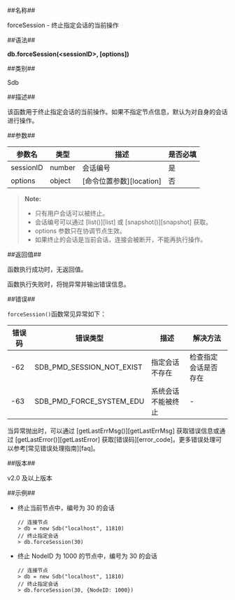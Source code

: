 ##名称##

forceSession - 终止指定会话的当前操作

##语法##

**db.forceSession(\<sessionID\>, [options])**

##类别##

Sdb

##描述##

该函数用于终止指定会话的当前操作。如果不指定节点信息，默认为对自身的会话进行操作。

##参数##

| 参数名 | 类型 | 描述 | 是否必填 |
| ------ | ------ | ------ | ------ |
| sessionID | number | 会话编号 | 是 |
| options | object | [命令位置参数][location] | 否 |

> **Note:**
>
> * 只有用户会话可以被终止。
> * 会话编号可以通过 [list()][list] 或 [snapshot()][snapshot] 获取。
> * options 参数只在协调节点生效。
> * 如果终止的会话是当前会话，连接会被断开，不能再执行操作。

##返回值##

函数执行成功时，无返回值。

函数执行失败时，将抛异常并输出错误信息。

##错误##

`forceSession()`函数常见异常如下：

| 错误码 | 错误类型 | 描述 | 解决方法 |
| ------ | ------ | --- | ------ |
| -62 | SDB_PMD_SESSION_NOT_EXIST | 指定会话不存在 | 检查指定会话是否存在 |
| -63 | SDB_PMD_FORCE_SYSTEM_EDU | 系统会话不能被终止 | - |

当异常抛出时，可以通过 [getLastErrMsg()][getLastErrMsg] 获取错误信息或通过 [getLastError()][getLastError] 获取[错误码][error_code]。更多错误处理可以参考[常见错误处理指南][faq]。

##版本##

v2.0 及以上版本

##示例##

* 终止当前节点中，编号为 30 的会话

    ```lang-javascript
    // 连接节点
    > db = new Sdb("localhost", 11810)
    // 终止指定会话
    > db.forceSession(30)
    ```

* 终止 NodeID 为 1000 的节点中，编号为 30 的会话

    ```lang-javascript
    // 连接节点
    > db = new Sdb("localhost", 11810)
    // 终止指定会话 
    > db.forceSession(30, {NodeID: 1000})
    ```

[^_^]:
     本文使用的所有引用及链接
[location]:manual/Manual/Sequoiadb_Command/location.md
[list]:manual/Manual/Sequoiadb_Command/Sdb/list.md
[snapshot]:manual/Manual/Sequoiadb_Command/Sdb/snapshot.md
[getLastErrMsg]:manual/Manual/Sequoiadb_Command/Global/getLastErrMsg.md
[getLastError]:manual/Manual/Sequoiadb_Command/Global/getLastError.md
[faq]:manual/FAQ/faq_sdb.md
[error_code]:manual/Manual/Sequoiadb_error_code.md